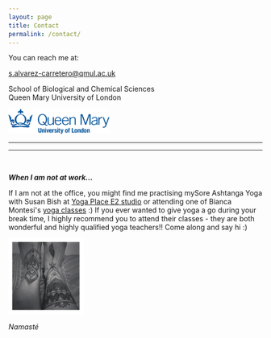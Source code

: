```yaml
---
layout: page
title: Contact
permalink: /contact/
---
```


You can reach me at:

[s.alvarez-carretero@qmul.ac.uk](mailto://s.alvarez-carretero@qmul.ac.uk) 

School of Biological and Chemical Sciences  
Queen Mary University of London  
<p align="left">
 <img width="200" height="50" src="/assets/figs/qmul.png">
</p>

---
---
<br />

**_When I am not at work..._**

If I am not at the office, you might find me practising mySore Ashtanga Yoga with Susan Bish at [Yoga Place E2 studio](http://www.yogaplace.co.uk/london-class-schedule-prices-wo/) or attending one of Bianca Montesi's [yoga classes](https://www.biancayoga.net/) :) If you ever wanted to give yoga a go during your break time, I highly recommend you to attend their classes - they are both wonderful and highly qualified yoga teachers!! Come along and say hi :) 

<p align="left">
 <img width="150" height="150" src="/assets/figs/sac2.jpg">
</p>

_Namasté_
